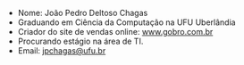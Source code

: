 - Nome: João Pedro Deltoso Chagas
- Graduando em Ciência da Computação na UFU Uberlândia
- Criador do site de vendas online: www.gobro.com.br
- Procurando estágio na área de TI. 
- Email: jpchagas@ufu.br

